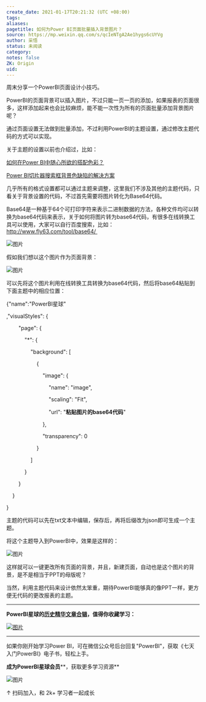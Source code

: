 ```yaml
---
create_date: 2021-01-17T20:21:32 (UTC +08:00)
tags:
aliases:
pagetitle: 如何为Power BI页面批量插入背景图片？
source: https://mp.weixin.qq.com/s/qcIeNTgA2Ae1hygs6cUYVg
author: 采悟
status: 未阅读
category:
notes: false
ZK: Origin
uid:
---
```


周末分享一个PowerBI页面设计小技巧。

PowerBI的页面背景可以插入图片，不过只能一页一页的添加，如果报表的页面很多，这样添加起来也会比较麻烦，能不能一次性为所有的页面批量添加背景图片呢？

通过页面设置无法做到批量添加，不过利用PowerBI的主题设置，通过修改主题代码的方式可以实现。

关于主题的设置以前也介绍过，比如：

[如何在Power BI中随心所欲的搭配色彩？](http://mp.weixin.qq.com/s?__biz=MzA4MzQwMjY4MA==&mid=2484068978&idx=1&sn=33c435da5b89e10b7ba3a2a908746aec&chksm=8e0c48a5b97bc1b3d5be5769b95d148813985a7c13ab3f3f5b294abc4e8a5829dec2719deb90&scene=21#wechat_redirect)  

[Power BI切片器搜索框背景色缺陷的解决方案](http://mp.weixin.qq.com/s?__biz=MzA4MzQwMjY4MA==&mid=2484071291&idx=1&sn=b65803396a44d2ea664b7e83adf96d58&chksm=8e0c41acb97bc8bae4bfa653771ff75bed793476befc641415ea0e173340552bca43a7bab83e&scene=21#wechat_redirect)  

几乎所有的格式设置都可以通过主题来调整，这里我们不涉及其他的主题代码，只看关于背景设置的代码，不过首先需要将图片转化为Base64代码。

Base64是一种基于64个可打印字符来表示二进制数据的方法，各种文件均可以转换为base64代码来表示，关于如何将图片转为base64代码，有很多在线转换工具可以使用，大家可以自行百度搜索，比如：http://www.fly63.com/tool/base64/ 

![图片](https://mmbiz.qpic.cn/mmbiz_png/aHEbZtANQJMFXwrYS6fE9fQ3ibNODZmK0oGmHOx7rkYZZic3c6UjSlGiaztOt4rKcGJAwFMqXhoIbibKaFRO18MXRw/640?wx_fmt=png&wxfrom=5&wx_lazy=1&wx_co=1)

假如我们想以这个图片作为页面背景：

![图片](https://mmbiz.qpic.cn/mmbiz_jpg/aHEbZtANQJMFXwrYS6fE9fQ3ibNODZmK0QdiaolH4My1WNbtjicY1jN60ibQ9icdnFOkAgMuTXgWc0v48GiauhNofTDQ/640?wx_fmt=jpeg&wxfrom=5&wx_lazy=1&wx_co=1)

可以先将这个图片利用在线转换工具转换为base64代码，然后将base64粘贴到下面主题中的相应位置：

{"name":"PowerBI星球"

,"visualStyles": {

        "page": {

            "\*": {

                "background": \[

                    {

                        "image": {

                            "name": "image",

                            "scaling": "Fit",

                            "url": "**粘贴图片的base64代码**"

                        },

                        "transparency": 0

                    }

                \]

            }

        }

    }

}

主题的代码可以先在txt文本中编辑，保存后，再将后缀改为json即可生成一个主题。

将这个主题导入到PowerBI中，效果是这样的：

![图片](https://mmbiz.qpic.cn/mmbiz_gif/aHEbZtANQJMFXwrYS6fE9fQ3ibNODZmK0ic9jSNF4V8HoczaCZfVro1ibI9gv7osQnib9QDWxvYE0d3zEmIg8prkeQ/640?wx_fmt=gif&wxfrom=5&wx_lazy=1)

这样就可以一键更改所有页面的背景，并且，新建页面，自动也是这个图片的背景，是不是相当于PPT的母版呢？

当然，利用主题代码来设计依然太笨重，期待PowerBI能够真的像PPT一样，更方便无代码的更改报表的主题。

___

**PowerBI星球的**[**历史精华文章合辑**](http://mp.weixin.qq.com/s?__biz=MzA4MzQwMjY4MA==&mid=2484074255&idx=1&sn=0c183ee84fd7fcc4e9dfb6baf39580c0&chksm=8e0c5dd8b97bd4ce1a617be83fe88938a0ba49668102ca3d10794c0e530f38c2950df75cf2ee&scene=21#wechat_redirect)**，值得你收藏学习：**  

[![图片](https://mmbiz.qpic.cn/mmbiz_jpg/aHEbZtANQJNn5eia186067w5or6WoVmwdm210CYQfaibhdzFvJvR59sFUgk13iauEzR4oLzGvXiaziaX8VJcB2sCbzg/640?wx_fmt=jpeg&wxfrom=5&wx_lazy=1&wx_co=1)](http://mp.weixin.qq.com/s?__biz=MzA4MzQwMjY4MA==&mid=2484074255&idx=1&sn=0c183ee84fd7fcc4e9dfb6baf39580c0&chksm=8e0c5dd8b97bd4ce1a617be83fe88938a0ba49668102ca3d10794c0e530f38c2950df75cf2ee&scene=21#wechat_redirect)

___

如果你刚开始学习Power BI，可在微信公众号后台回复"PowerBI"，获取《七天入门PowerBI》电子书，轻松上手。

**成为PowerBI星球会员****，获取更多学习资源**

![图片](https://mmbiz.qpic.cn/mmbiz_jpg/aHEbZtANQJNCQ4pzSiaQOMPia6kNbbF0gtVXYmWpicF9SVicdBBQYdaKG4icSfUTkS9dFIBW3NsL5ZrNpYH6icjgJaUA/640?wx_fmt=jpeg&wxfrom=5&wx_lazy=1&wx_co=1)

↑ 扫码加入，和 2k+ 学习者一起成长
